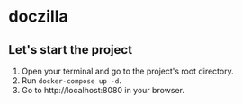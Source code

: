# doczilla

## Let's start the project

1. Open your terminal and go to the project's root directory.
2. Run `docker-compose up -d`.
3. Go to http://localhost:8080 in your browser.